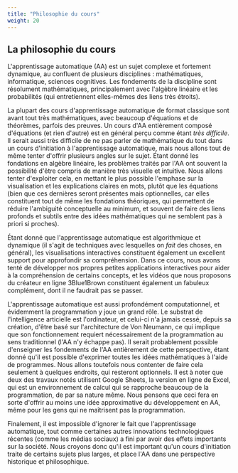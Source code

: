 ```yaml
---
title: "Philosophie du cours"
weight: 20
---
```


## La philosophie du cours

L'apprentissage automatique (AA) est un sujet complexe et fortement dynamique,
au confluent de plusieurs disciplines : mathématiques, informatique, sciences
cognitives. Les fondements de la discipline sont résolument mathématiques,
principalement avec l'algèbre linéaire et les probabilités (qui entretiennent
elles-mêmes des liens très étroits).

La plupart des cours d'apprentissage automatique de format classique sont avant
tout très mathématiques, avec beaucoup d'équations et de théorèmes, parfois des
preuves. Un cours d'AA entièrement composé d'équations (et rien d'autre) est en
général perçu comme étant *très difficile*. Il serait aussi très difficile de ne
pas parler de mathématique du tout dans un cours d'initiation à l'apprentissage
automatique, mais nous allons tout de même tenter d'offrir plusieurs angles sur
le sujet. Étant donné les fondations en algèbre linéaire, les problèmes traités
par l'AA ont souvent la possibilité d'être compris de manière très visuelle et
intuitive. Nous allons tenter d'exploiter cela, en mettant le plus possible
l'emphase sur la visualisation et les explications claires en mots, plutôt que
les équations (bien que ces dernières seront présentes mais optionnelles, car
elles constituent tout de même les fondations théoriques, qui permettent de
réduire l'ambiguité conceptuelle au minimum, et souvent de faire des liens
profonds et subtils entre des idées mathématiques qui ne semblent pas à priori
si proches).

Étant donné que l'apprentissage automatique est algorithmique et dynamique (il
s'agit de techniques avec lesquelles on *fait* des choses, en général), les
visualisations interactives constituent également un excellent support pour
approfondir sa compréhension. Dans ce cours, nous avons tenté de développer nos
propres petites applications interactives pour aider à la compréhension de
certains concepts, et les vidéos que nous proposons du créateur en ligne
3Blue1Brown constituent également un fabuleux complément, dont il ne faudrait
pas se passer.

L'apprentissage automatique est aussi profondément computationnel, et évidemment
la programmation y joue un grand rôle. Le substrat de l'intelligence articielle
est l'ordinateur, et celui-ci n'a jamais cessé, depuis sa création, d'être basé
sur l'architecture de Von Neumann, ce qui implique que son fonctionnement
requiert nécessairement de la programmation au sens traditionnel (l'AA n'y
échappe pas). Il serait probablement possible d'enseigner les fondements de l'AA
entièrement de cette perspective, étant donné qu'il est possible d'exprimer
toutes les idées mathématiques à l'aide de programmes. Nous allons toutefois
nous contenter de faire cela seulement à quelques endroits, qui resteront
optionnels. Il est à noter que deux des travaux notés utilisent Google Sheets,
la version en ligne de Excel, qui est un environnement de calcul qui se
rapproche beaucoup de la programmation, de par sa nature même. Nous pensons que
ceci fera en sorte d'offrir au moins une idée approximative du développement en
AA, même pour les gens qui ne maîtrisent pas la programmation.

Finalement, il est impossible d'ignorer le fait que l'apprentissage automatique,
tout comme certaines autres innovations technologiques récentes (comme les
médias sociaux) a fini par avoir des effets importants sur la société. Nous
croyons donc qu'il est important qu'un cours d'initiation traite de certains
sujets plus larges, et place l'AA dans une perspective historique et
philosophique.